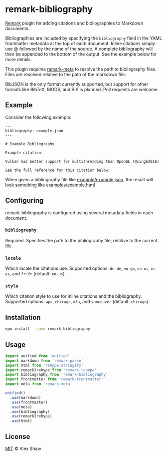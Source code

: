 # remark-bibliography

[Remark](https://remark.js.org/) plugin for adding citations and bibliographies to Markdown documents.

Bibliographies are included by specifying the `bibliography` field in the YAML frontmatter metadata
at the top of each document. Inline citations simply use @ followed by the name of the source.
A complete bibliography will then be appended to the bottom of the output. See the example below for more details.

This plugin requires [remark-meta](../remark-meta/README.md) to resolve the path to bibliography files.
Files are resolved relative to the path of the markdown file.

BibJSON is the only format currently supported, but support for other formats like BibTeX,
MODS, and RIS is planned. Pull requests are welcome.

## Example

Consider the following example:
```
---
bibliography: example.json
---

# Example Bibliography

Example citation:

Vulkan has better support for multithreading than OpenGL (@singh2016)

See the full reference for this citation below:
```

When given a bibliography file like [example/example.json](example/example.json),
the result will look something like [examples/example.html](examples/example.html)

## Configuring

remark-bibliography is configured using several metadata fields in each document.

### `bibliography`

Required. Specifies the path to the bibliography file, relative to the current file.

### `locale`

Which locale the citations use. Supported options:
`de-de`, `en-gb`, `en-us`, `es-es`, and `fr-fr` (default: `en-us`).

### `style`

Which citation style to use for inline citations and the bibliography.
Supported options: `apa`, `chicago`, `mla`, and `vancouver` (default: `chicago`).

## Installation

```bash
npm install --save remark-bibliography
```

## Usage

```javascript
import unified from 'unified'
import markdown from 'remark-parse'
import html from 'rehype-stringify'
import remark2rehype from 'remark-rehype'
import bibliography from 'remark-bibliography'
import frontmatter from 'remark-frontmatter'
import meta from 'remark-meta'

unified()
  .use(markdown)
  .use(frontmatter)
  .use(meta)
  .use(bibliography)
  .use(remark2rehype)
  .use(html)
```

## License

[MIT](LICENSE.md) &copy; Alex Shaw
